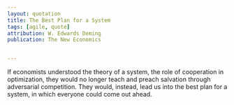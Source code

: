 ```yaml
---
layout: quotation
title: The Best Plan for a System
tags: [agile, quote]
attribution: W. Edwards Deming
publication: The New Economics


---
```


If economists understood the theory of a system, the role of cooperation in optimization, they would no longer teach and
preach salvation through adversarial competition. They would, instead, lead us into the best plan for a system, in
which everyone could come out ahead.
